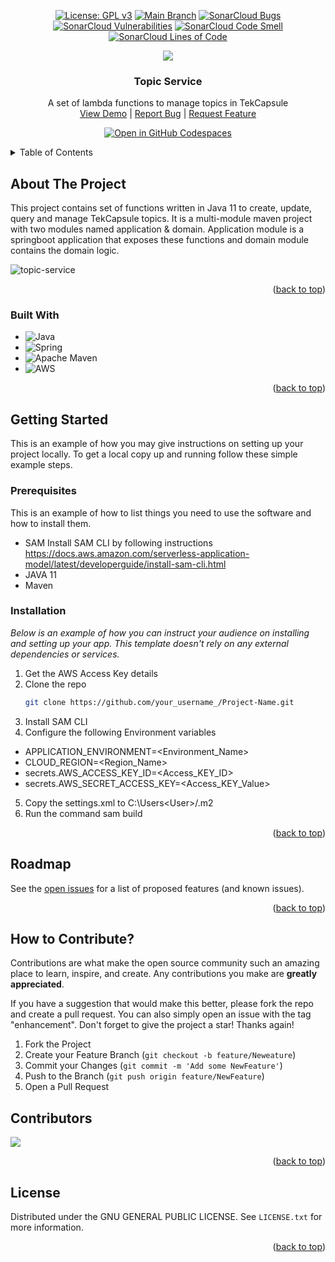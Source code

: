 <!-- PROJECT SHIELDS -->
<div align="center">

[![License: GPL v3](https://img.shields.io/badge/License-GPLv3-blue.svg)](https://www.gnu.org/licenses/gpl-3.0)
[![Main Branch](https://github.com/tekcapsule/topic-service/actions/workflows/cicd.yml/badge.svg)](https://github.com/tekcapsule/topic-service/actions/workflows/cicd.yml) 
[![SonarCloud Bugs](https://sonarcloud.io/api/project_badges/measure?project=tekcapsule_topic-service&metric=bugs)](https://sonarcloud.io/component_measures/metric/reliability_rating/list?id=tekcapsule_topic-service)
[![SonarCloud Vulnerabilities](https://sonarcloud.io/api/project_badges/measure?project=tekcapsule_topic-service&metric=vulnerabilities)](https://sonarcloud.io/component_measures/metric/security_rating/list?id=tekcapsule_topic-service)
[![SonarCloud Code Smell](https://sonarcloud.io/api/project_badges/measure?project=tekcapsule_topic-service&metric=code_smells)](https://sonarcloud.io/component_measures/metric/code_smell/list?id=tekcapsule_topic-service)
[![SonarCloud Lines of Code](https://sonarcloud.io/api/project_badges/measure?project=tekcapsule_topic-service&metric=ncloc)](https://sonarcloud.io/component_measures/metric/code_smell/list?id=judebantony_cicd-github-action-example)

</div>
<!-- PROJECT LOGO -->

<div align="center">
  <img src="https://user-images.githubusercontent.com/9839481/209770761-99fd940f-3c75-407b-a339-9fd2cd2c5b7f.svg">
  <h3 align="center">Topic Service</h3>
  <p align="center">
    A set of lambda functions to manage topics in TekCapsule
    <br />
    <a href="https://www.tekcapsule.com/">View Demo</a> |
    <a href="https://github.com/tekcapsule/topic-service/issues">Report Bug</a> |
    <a href="https://github.com/tekcapsule/topic-service/issues">Request Feature</a>
  </p>
</div>
<div align="center">
  
  <a href="https://github.com/codespaces/new?hide_repo_select=true&ref=main&repo=389065421&machine=standardLinux32gb&location=SouthEastAsia">![Open in GitHub Codespaces](https://github.com/codespaces/badge.svg)</a>

</div>

<!-- TABLE OF CONTENTS -->
<details>
  <summary>Table of Contents</summary>
  <ol>
    <li>
      <a href="#about-the-project">About The Project</a>
      <ul>
        <li><a href="#built-with">Built With</a></li>
      </ul>
    </li>
    <li>
      <a href="#getting-started">Getting Started</a>
      <ul>
        <li><a href="#prerequisites">Prerequisites</a></li>
        <li><a href="#installation">Installation</a></li>
      </ul>
    </li>
    <li><a href="#roadmap">Roadmap</a></li>
    <li><a href="#contributing">Contributing</a></li>
    <li><a href="#license">License</a></li>
  </ol>
</details>


<!-- ABOUT THE PROJECT -->
## About The Project

This project contains set of functions written in Java 11 to create, update, query and manage TekCapsule topics. It is a multi-module maven project with two modules named application & domain. Application module is a springboot application that exposes these functions and domain module contains the domain logic.

![topic-service](https://user-images.githubusercontent.com/9839481/209629447-76ae3d14-752a-4b6f-b00c-85028fdb2095.png)

<p align="right">(<a href="#readme-top">back to top</a>)</p>

### Built With

* ![Java](https://img.shields.io/badge/java-%23ED8B00.svg?style=for-the-badge&logo=java&logoColor=white)
* ![Spring](https://img.shields.io/badge/spring-%236DB33F.svg?style=for-the-badge&logo=spring&logoColor=white)
* ![Apache Maven](https://img.shields.io/badge/Apache%20Maven-C71A36?style=for-the-badge&logo=Apache%20Maven&logoColor=white)
* ![AWS](https://img.shields.io/badge/AWS-%23FF9900.svg?style=for-the-badge&logo=amazon-aws&logoColor=white)

<p align="right">(<a href="#readme-top">back to top</a>)</p>
<!-- GETTING STARTED -->

## Getting Started

This is an example of how you may give instructions on setting up your project locally.
To get a local copy up and running follow these simple example steps.

### Prerequisites

This is an example of how to list things you need to use the software and how to install them.
* SAM
  Install SAM CLI by following instructions https://docs.aws.amazon.com/serverless-application-model/latest/developerguide/install-sam-cli.html
* JAVA 11
* Maven 
### Installation

_Below is an example of how you can instruct your audience on installing and setting up your app. This template doesn't rely on any external dependencies or services._

1. Get the AWS Access Key details
2. Clone the repo
   ```sh
   git clone https://github.com/your_username_/Project-Name.git
   ```
3. Install SAM CLI
4. Configure the following Environment variables
* APPLICATION_ENVIRONMENT=<Environment_Name>
* CLOUD_REGION=<Region_Name>
* secrets.AWS_ACCESS_KEY_ID=<Access_KEY_ID>
* secrets.AWS_SECRET_ACCESS_KEY=<Access_KEY_Value>
5. Copy the settings.xml to C:\Users\<User>/.m2
6. Run the command
   sam build

<p align="right">(<a href="#readme-top">back to top</a>)</p>


<!-- ROADMAP -->
## Roadmap

See the [open issues](https://github.com/tekcapsule/topic-service/issues) for a list of proposed features (and known issues).

<p align="right">(<a href="#readme-top">back to top</a>)</p>

<!-- CONTRIBUTING -->
## How to Contribute?

Contributions are what make the open source community such an amazing place to learn, inspire, and create. Any contributions you make are **greatly appreciated**.

If you have a suggestion that would make this better, please fork the repo and create a pull request. You can also simply open an issue with the tag "enhancement".
Don't forget to give the project a star! Thanks again!

1. Fork the Project
2. Create your Feature Branch (`git checkout -b feature/Neweature`)
3. Commit your Changes (`git commit -m 'Add some NewFeature'`)
4. Push to the Branch (`git push origin feature/NewFeature`)
5. Open a Pull Request

## Contributors
<img src= "https://contrib.rocks/image?repo=tekcapsule/topic-service">

<p align="right">(<a href="#readme-top">back to top</a>)</p>

<!-- LICENSE -->
## License

Distributed under the GNU GENERAL PUBLIC LICENSE. See `LICENSE.txt` for more information.

<p align="right">(<a href="#readme-top">back to top</a>)</p>
